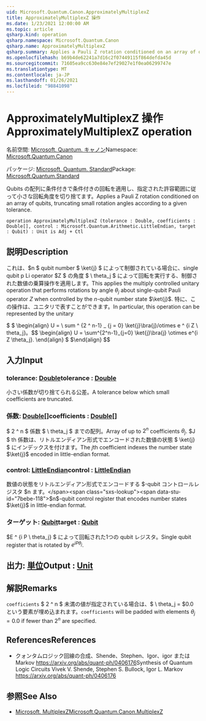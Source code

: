 ```yaml
---
uid: Microsoft.Quantum.Canon.ApproximatelyMultiplexZ
title: ApproximatelyMultiplexZ 操作
ms.date: 1/23/2021 12:00:00 AM
ms.topic: article
qsharp.kind: operation
qsharp.namespace: Microsoft.Quantum.Canon
qsharp.name: ApproximatelyMultiplexZ
qsharp.summary: Applies a Pauli Z rotation conditioned on an array of qubits, truncating small rotation angles according to a given tolerance.
ms.openlocfilehash: b69b4de62241a7d16c2f07449115f864defda45d
ms.sourcegitcommit: 71605ea9cc630e84e7ef29027e1f0ea06299747e
ms.translationtype: MT
ms.contentlocale: ja-JP
ms.lasthandoff: 01/26/2021
ms.locfileid: "98841098"
---
```

# <a name="approximatelymultiplexz-operation"></a><span data-ttu-id="7bebe-102">ApproximatelyMultiplexZ 操作</span><span class="sxs-lookup"><span data-stu-id="7bebe-102">ApproximatelyMultiplexZ operation</span></span>

<span data-ttu-id="7bebe-103">名前空間: [Microsoft. Quantum. キャノン](xref:Microsoft.Quantum.Canon)</span><span class="sxs-lookup"><span data-stu-id="7bebe-103">Namespace: [Microsoft.Quantum.Canon](xref:Microsoft.Quantum.Canon)</span></span>

<span data-ttu-id="7bebe-104">パッケージ: [Microsoft. Quantum. Standard](https://nuget.org/packages/Microsoft.Quantum.Standard)</span><span class="sxs-lookup"><span data-stu-id="7bebe-104">Package: [Microsoft.Quantum.Standard](https://nuget.org/packages/Microsoft.Quantum.Standard)</span></span>


<span data-ttu-id="7bebe-105">Qubits の配列に条件付きで条件付きの回転を適用し、指定された許容範囲に従って小さな回転角度を切り捨てます。</span><span class="sxs-lookup"><span data-stu-id="7bebe-105">Applies a Pauli Z rotation conditioned on an array of qubits, truncating small rotation angles according to a given tolerance.</span></span>

```qsharp
operation ApproximatelyMultiplexZ (tolerance : Double, coefficients : Double[], control : Microsoft.Quantum.Arithmetic.LittleEndian, target : Qubit) : Unit is Adj + Ctl
```


## <a name="description"></a><span data-ttu-id="7bebe-106">説明</span><span class="sxs-lookup"><span data-stu-id="7bebe-106">Description</span></span>

<span data-ttu-id="7bebe-107">これは、$n $ qubit number $ \ket{j} $ によって制御されている場合に、single qubit p Li operator $Z $ の角度 $ \ theta_j $ によって回転を実行する、制御された数値の乗算操作を適用します。</span><span class="sxs-lookup"><span data-stu-id="7bebe-107">This applies the multiply controlled unitary operation that performs rotations by angle $\theta_j$ about single-qubit Pauli operator $Z$ when controlled by the $n$-qubit number state $\ket{j}$.</span></span>
<span data-ttu-id="7bebe-108">特に、この操作は、ユニタリで表すことができます。</span><span class="sxs-lookup"><span data-stu-id="7bebe-108">In particular, this operation can be represented by the unitary</span></span>

<span data-ttu-id="7bebe-109">$ $ \begin{align} U = \ sum ^ {2 ^ n-1} _ {j = 0} \ket{j}\bra{j}/otimes e ^ {i Z \ theta_j}。</span><span class="sxs-lookup"><span data-stu-id="7bebe-109">$$ \begin{align} U = \sum^{2^n-1}_{j=0} \ket{j}\bra{j} \otimes e^{i Z \theta_j}.</span></span>
<span data-ttu-id="7bebe-110">\end{align} $ $</span><span class="sxs-lookup"><span data-stu-id="7bebe-110">\end{align} $$</span></span>

## <a name="input"></a><span data-ttu-id="7bebe-111">入力</span><span class="sxs-lookup"><span data-stu-id="7bebe-111">Input</span></span>

### <a name="tolerance--double"></a><span data-ttu-id="7bebe-112">tolerance: [Double](xref:microsoft.quantum.lang-ref.double)</span><span class="sxs-lookup"><span data-stu-id="7bebe-112">tolerance : [Double](xref:microsoft.quantum.lang-ref.double)</span></span>

<span data-ttu-id="7bebe-113">小さい係数が切り捨てられる公差。</span><span class="sxs-lookup"><span data-stu-id="7bebe-113">A tolerance below which small coefficients are truncated.</span></span>


### <a name="coefficients--double"></a><span data-ttu-id="7bebe-114">係数: [Double](xref:microsoft.quantum.lang-ref.double)[]</span><span class="sxs-lookup"><span data-stu-id="7bebe-114">coefficients : [Double](xref:microsoft.quantum.lang-ref.double)[]</span></span>

<span data-ttu-id="7bebe-115">$ 2 ^ n $ 係数 $ \ theta_j $ までの配列。</span><span class="sxs-lookup"><span data-stu-id="7bebe-115">Array of up to $2^n$ coefficients $\theta_j$.</span></span> <span data-ttu-id="7bebe-116">$J $ th 係数は、リトルエンディアン形式でエンコードされた数値の状態 $ \ket{j} $ にインデックスを付けます。</span><span class="sxs-lookup"><span data-stu-id="7bebe-116">The $j$th coefficient indexes the number state $\ket{j}$ encoded in little-endian format.</span></span>


### <a name="control--littleendian"></a><span data-ttu-id="7bebe-117">control: [LittleEndian](xref:Microsoft.Quantum.Arithmetic.LittleEndian)</span><span class="sxs-lookup"><span data-stu-id="7bebe-117">control : [LittleEndian](xref:Microsoft.Quantum.Arithmetic.LittleEndian)</span></span>

<span data-ttu-id="7bebe-118">数値の状態をリトルエンディアン形式でエンコードする $-qubit コントロールレジスタ $n ます。</span><span class="sxs-lookup"><span data-stu-id="7bebe-118">$n$-qubit control register that encodes number states $\ket{j}$ in little-endian format.</span></span>


### <a name="target--qubit"></a><span data-ttu-id="7bebe-119">ターゲット: [Qubit](xref:microsoft.quantum.lang-ref.qubit)</span><span class="sxs-lookup"><span data-stu-id="7bebe-119">target : [Qubit](xref:microsoft.quantum.lang-ref.qubit)</span></span>

<span data-ttu-id="7bebe-120">$E ^ {i P \ theta_j} $ によって回転された1つの qubit レジスタ。</span><span class="sxs-lookup"><span data-stu-id="7bebe-120">Single qubit register that is rotated by $e^{i P \theta_j}$.</span></span>



## <a name="output--unit"></a><span data-ttu-id="7bebe-121">出力: [単位](xref:microsoft.quantum.lang-ref.unit)</span><span class="sxs-lookup"><span data-stu-id="7bebe-121">Output : [Unit](xref:microsoft.quantum.lang-ref.unit)</span></span>



## <a name="remarks"></a><span data-ttu-id="7bebe-122">解説</span><span class="sxs-lookup"><span data-stu-id="7bebe-122">Remarks</span></span>

<span data-ttu-id="7bebe-123">`coefficients` $ 2 ^ n $ 未満の値が指定されている場合は、$ \ theta_j = $0.0 という要素が埋め込まれます。</span><span class="sxs-lookup"><span data-stu-id="7bebe-123">`coefficients` will be padded with elements $\theta_j = 0.0$ if fewer than $2^n$ are specified.</span></span>

## <a name="references"></a><span data-ttu-id="7bebe-124">References</span><span class="sxs-lookup"><span data-stu-id="7bebe-124">References</span></span>

- <span data-ttu-id="7bebe-125">クォンタムロジック回線の合成、Shende、Stephen、Igor、igor または Markov https://arxiv.org/abs/quant-ph/0406176</span><span class="sxs-lookup"><span data-stu-id="7bebe-125">Synthesis of Quantum Logic Circuits Vivek V. Shende, Stephen S. Bullock, Igor L. Markov https://arxiv.org/abs/quant-ph/0406176</span></span>

## <a name="see-also"></a><span data-ttu-id="7bebe-126">参照</span><span class="sxs-lookup"><span data-stu-id="7bebe-126">See Also</span></span>

- [<span data-ttu-id="7bebe-127">Microsoft. MultiplexZ</span><span class="sxs-lookup"><span data-stu-id="7bebe-127">Microsoft.Quantum.Canon.MultiplexZ</span></span>](xref:Microsoft.Quantum.Canon.MultiplexZ)